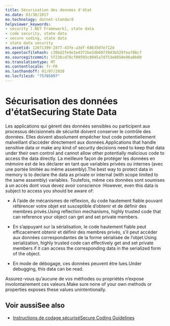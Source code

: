 ```yaml
---
title: Sécurisation des données d'état
ms.date: 03/30/2017
ms.technology: dotnet-standard
helpviewer_keywords:
- security [.NET Framework], state data
- code security, state data
- secure coding, state data
- state data security
ms.assetid: 12671309-2877-43fe-a3df-6863507e712d
ms.openlocfilehash: c30bd2fe9e1ed371be2db60739d3b329fea788c7
ms.sourcegitcommit: 5f236cd78cf09593c8945a7d753e0850e96a0b80
ms.translationtype: MT
ms.contentlocale: fr-FR
ms.lasthandoff: 01/07/2020
ms.locfileid: "75705897"
---
```

# <a name="securing-state-data"></a><span data-ttu-id="0961a-102">Sécurisation des données d'état</span><span class="sxs-lookup"><span data-stu-id="0961a-102">Securing State Data</span></span>
<span data-ttu-id="0961a-103">Les applications qui gèrent des données sensibles ou participent aux processus décisionnels de sécurité doivent conserver le contrôle des données. Elles doivent absolument empêcher tout code potentiellement malveillant d’accéder directement aux données.</span><span class="sxs-lookup"><span data-stu-id="0961a-103">Applications that handle sensitive data or make any kind of security decisions need to keep that data under their own control and cannot allow other potentially malicious code to access the data directly.</span></span> <span data-ttu-id="0961a-104">La meilleure façon de protéger les données en mémoire est de les déclarer en tant que variables privées ou internes (avec une portée limitée au même assembly).</span><span class="sxs-lookup"><span data-stu-id="0961a-104">The best way to protect data in memory is to declare the data as private or internal (with scope limited to the same assembly) variables.</span></span> <span data-ttu-id="0961a-105">Toutefois, même ces données sont soumises à un accès dont vous devez avoir conscience :</span><span class="sxs-lookup"><span data-stu-id="0961a-105">However, even this data is subject to access you should be aware of:</span></span>  
  
- <span data-ttu-id="0961a-106">À l’aide de mécanismes de réflexion, du code hautement fiable pouvant référencer votre objet est susceptible d’obtenir et de définir des membres privés.</span><span class="sxs-lookup"><span data-stu-id="0961a-106">Using reflection mechanisms, highly trusted code that can reference your object can get and set private members.</span></span>  
  
- <span data-ttu-id="0961a-107">En s’appuyant sur la sérialisation, le code hautement fiable peut efficacement obtenir et définir des membres privés, s’il peut accéder aux données correspondantes de la forme sérialisée de l’objet.</span><span class="sxs-lookup"><span data-stu-id="0961a-107">Using serialization, highly trusted code can effectively get and set private members if it can access the corresponding data in the serialized form of the object.</span></span>  
  
- <span data-ttu-id="0961a-108">En mode de débogage, ces données peuvent être lues.</span><span class="sxs-lookup"><span data-stu-id="0961a-108">Under debugging, this data can be read.</span></span>  
  
 <span data-ttu-id="0961a-109">Assurez-vous qu’aucune de vos méthodes ou propriétés n’expose involontairement ces valeurs.</span><span class="sxs-lookup"><span data-stu-id="0961a-109">Make sure none of your own methods or properties exposes these values unintentionally.</span></span>  
  
## <a name="see-also"></a><span data-ttu-id="0961a-110">Voir aussi</span><span class="sxs-lookup"><span data-stu-id="0961a-110">See also</span></span>

- [<span data-ttu-id="0961a-111">Instructions de codage sécurisé</span><span class="sxs-lookup"><span data-stu-id="0961a-111">Secure Coding Guidelines</span></span>](../../../docs/standard/security/secure-coding-guidelines.md)
